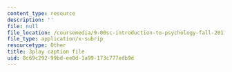 ```yaml
---
content_type: resource
description: ''
file: null
file_location: /coursemedia/9-00sc-introduction-to-psychology-fall-2011/8c69c29299bdee0d1a99173c777edb9d_qZdm4mpQA_8.srt
file_type: application/x-subrip
resourcetype: Other
title: 3play caption file
uid: 8c69c292-99bd-ee0d-1a99-173c777edb9d
---
```

